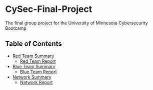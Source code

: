 # CySec-Final-Project
The final group project for the University of Minnesota Cybersecurity Bootcamp

## Table of Contents

- [Red Team Summary](https://github.com/TristenMaetzold/CySec-Final-Project/blob/d82f0786ef424ddcecdd9c2e3883f181ed401835/Offense/Offensive_Readme.md)
    - [Red Team Report]()
- [Blue Team Summary](https://github.com/TristenMaetzold/CySec-Final-Project/blob/d82f0786ef424ddcecdd9c2e3883f181ed401835/Defense/Defense_Readme.md)
    - [Blue Team Report]()
- [Network Summary](https://github.com/TristenMaetzold/CySec-Final-Project/blob/d82f0786ef424ddcecdd9c2e3883f181ed401835/Network/Network_Readme.md)
    - [Network Report]()
